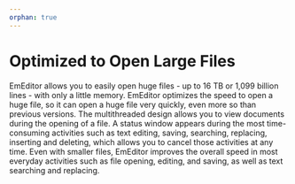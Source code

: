 ```yaml
---
orphan: true
---
```

# Optimized to Open Large Files

EmEditor allows you to easily open huge files - up to 16 TB or 1,099 billion lines - with only a little memory. EmEditor optimizes the speed to open a huge file, so it can open a huge file very quickly, even more so than previous
versions. The multithreaded design allows you to view documents during the opening of a file. A status window appears during the most time-consuming activities such as text editing, saving, searching, replacing, inserting and deleting, which allows
you to cancel those activities at any time. Even with smaller files, EmEditor improves the overall speed in most everyday activities such as file opening, editing, and saving, as well as text searching and replacing.
